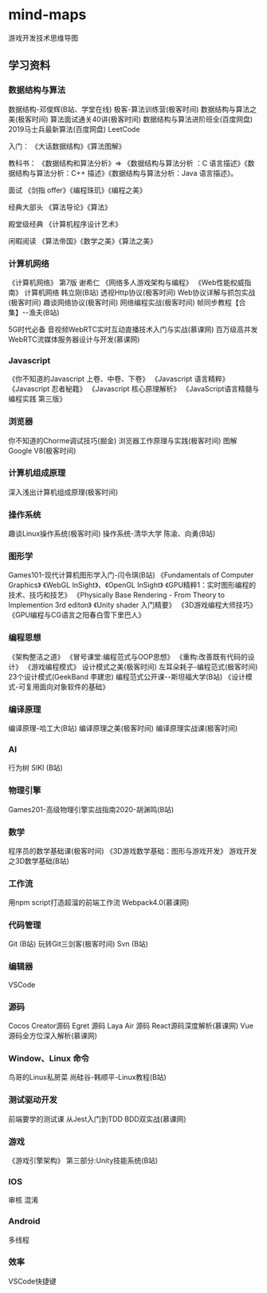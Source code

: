 # mind-maps

游戏开发技术思维导图

## 学习资料

### 数据结构与算法

数据结构-邓俊辉(B站、学堂在线)
极客-算法训练营(极客时间)
数据结构与算法之美(极客时间)
算法面试通关40讲(极客时间)
数据结构与算法进阶班全(百度网盘)
2019马士兵最新算法(百度网盘)
LeetCode

入门：
《大话数据结构》《算法图解》

教科书：
《数据结构和算法分析》=> 《数据结构与算法分析 ：C 语言描述》《数据结构与算法分析：C++ 描述》《数据结构与算法分析：Java 语言描述》。

面试
《剑指 offer》《编程珠玑》《编程之美》

经典大部头
《算法导论》《算法》

殿堂级经典
《计算机程序设计艺术》

闲暇阅读
《算法帝国》《数学之美》《算法之美》

### 计算机网络

《计算机网络》 第7版 谢希仁
《网络多人游戏架构与编程》
《Web性能权威指南》
计算机网络 韩立刚(B站)
透视Http协议(极客时间)
Web协议详解与抓包实战(极客时间)
趣谈网络协议(极客时间)
网络编程实战(极客时间)
帧同步教程【合集】--渔夫(B站)

5G时代必备 音视频WebRTC实时互动直播技术入门与实战(慕课网)
百万级高并发WebRTC流媒体服务器设计与开发(慕课网)

### Javascript

《你不知道的Javascript 上卷、中卷、下卷》
《Javascript 语言精粹》
《Javascript 忍者秘籍》
《Javascript 核心原理解析》
《JavaScript语言精髓与编程实践 第三版》

### 浏览器

你不知道的Chorme调试技巧(掘金)
浏览器工作原理与实践(极客时间)
图解Google V8(极客时间)

### 计算机组成原理

深入浅出计算机组成原理(极客时间)

### 操作系统

趣谈Linux操作系统(极客时间)
操作系统-清华大学 陈渝、向勇(B站)

### 图形学

Games101-现代计算机图形学入门-闫令琪(B站)
《Fundamentals of Computer Graphics》
《WebGL InSight》、《OpenGL InSight》
《GPU精粹1：实时图形编程的技术、技巧和技艺》
《Physically Base Rendering - From Theory to Implemention 3rd editon》
《Unity shader 入门精要》
《3D游戏编程大师技巧》
《GPU编程与CG语言之阳春白雪下里巴人》

### 编程思想

《架构整洁之道》
《冒号课堂:编程范式与OOP思想》
《重构:改善既有代码的设计》
《游戏编程模式》
设计模式之美(极客时间)
左耳朵耗子-编程范式(极客时间)
23个设计模式(GeekBand 李建忠)
编程范式公开课--斯坦福大学(B站)
《设计模式-可复用面向对象软件的基础》

### 编译原理

编译原理-哈工大(B站)
编译原理之美(极客时间)
编译原理实战课(极客时间)

### AI

行为树 SIKI (B站)

### 物理引擎

Games201-高级物理引擎实战指南2020-胡渊鸣(B站)

### 数学

程序员的数学基础课(极客时间)
《3D游戏数学基础：图形与游戏开发》
游戏开发之3D数学基础(B站)

### 工作流

用npm script打造超溜的前端工作流
Webpack4.0(慕课网)

### 代码管理

Git (B站)
玩转Git三剑客(极客时间)
Svn (B站)

### 编辑器

VSCode

### 源码

Cocos Creator源码
Egret 源码
Laya Air 源码
React源码深度解析(慕课网)
Vue源码全方位深入解析(慕课网)

### Window、Linux 命令

鸟哥的Linux私房菜
尚硅谷-韩顺平-Linux教程(B站)

### 测试驱动开发

前端要学的测试课 从Jest入门到TDD BDD双实战(慕课网)

### 游戏

《游戏引擎架构》
第三部分:Unity技能系统(B站)

### IOS

审核
混淆

### Android

多线程

### 效率

VSCode快捷键

